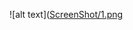 ![alt text]([ScreenShot/1.png](https://github.com/Nashed-Fekry/SampleMoviesApi/blob/Master/1.jpg?raw=true)

